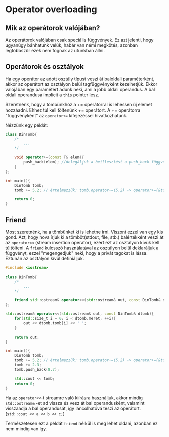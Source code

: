 # Operator overloading

## Mik az operátorok valójában?

Az operátorok valójában csak speciális függvények. Ez azt jelenti, hogy ugyanúgy bánhatunk velük, habár van némi megkötés, azonban legtöbbször ezek nem fognak az utunkban állni. 

## Operátorok és osztályok

Ha egy operátor az adott osztály típust veszi át baloldali paraméterként, akkor az operátort az osztályon belül tagfüggvényként kezelhetjük. Ekkor valójában egy paramétert adunk neki, ami a jobb oldali operandus. A bal oldali operandusa implicit a `this` pointer lesz.

Szeretnénk, hogy a tömbünkhöz a += operátorral is lehessen új elemet hozzáadni. Ehhez túl kell töltenünk += operátort.
A += operátorra "függvényként" az `operator+=` kifejezéssel hivatkozhatunk.

Nézzünk egy példát:

```cpp
class DinTomb{
    /* 
        ...
    */

    void operator+=(const T& elem){
        push_back(elem); //delegáljuk a beillesztést a push_back függvénynek, nem duplikálunk kódot.
    }
};

int main(){
    DinTomb tomb;
    tomb += 5.2; // értelmezzük: tomb.operator+=(5.2) -> operator+=(&tomb, 5.2)

    return 0;
}
```

## Friend

Most szeretnénk, ha a tömbünket ki is lehetne írni. Viszont ezzel van egy kis gond. Azt, hogy hova írjuk ki a tömböt(stdout, file, stb.) balértékként veszi át az `operator<<` (stream insertion operator), ezért ezt az osztályon kívük kell túltölteni. 
A `friend` kulcsszó használatával az osztályon belül deklaráljuk a függvényt, ezzel "megengedjuk" neki, hogy a privát tagokat is lássa. Eztunán az osztályon kívül definiáljuk.

```cpp
#include <iostream>

class DinTomb{
    /* 
        ...
    */

    friend std::ostream& operator<<(std::ostream& out, const DinTomb& dtomb);
};

std::ostream& operator<<(std::ostream& out, const DinTomb& dtomb){
    for(std::size_t i = 0; i < dtomb.meret; ++i){
        out << dtomb.tomb[i] << ' ';
    }

    return out;
}

int main(){
    DinTomb tomb;
    tomb += 5.2; // értelmezzük: tomb.operator+=(5.2) -> operator+=(&tomb, 5.2)
    tomb += 2.3;
    tomb.push_back(8.7);

    std::cout << tomb;
    return 0;
}
```
Ha az `operator<<`-t streamre való kiírásra használjuk, akkor mindig `std::ostream&` -et ad vissza és vesz át bal operandusként, valamint visszaadja a bal operandusát, így láncolhatóvá teszi az operátort. (`std::cout << a << b << c;`)

Természetesen ezt a példát `friend` nélkül is meg lehet oldani, azonban ez nem mindig van így.